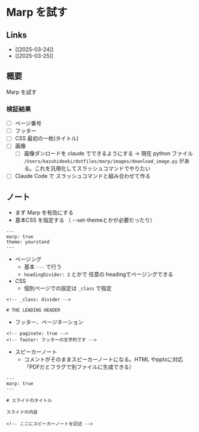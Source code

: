 # Marp を試す

## Links
- [[2025-03-24]]
- [[2025-03-25]]

## 概要
Marp を試す

### 検証結果

- [ ] ページ番号
- [ ] フッター
- [ ] CSS 最初の一枚(タイトル)
- [ ] 画像
	- [ ] 画像ダンロードを claude でできるようにする -> 現在 python ファイル `/Users/kazuhideoki/dotfiles/marp/images/download_image.py` がある。これを汎用化してスラッシュコマンドでやりたい
- [ ] Claude Code で スラッシュコマンドと組み合わせて作る

## ノート

- まず Marp を有効にする
- 基本CSS を指定する （ --set-themeとかが必要だったり）

```
---
marp: true
theme: yourstand
---
```


- ページング
	- 基本 `---`  で行う
	- `headingDivider: 2` とかで 任意の headingでページングできる
- CSS
	- 個別ページでの設定は `_class` で指定

```
<!-- _class: divider -->

# THE LEADING HEADER
```

- フッター、ページネーション

```
<!-- paginate: true -->
<!-- footer: フッターの文字列です -->
```

- スピーカーノート
	- コメントがそのままスピーカーノートになる。HTML やpptxに対応「PDFだとフラグで別ファイルに生成できる）

```
---
marp: true
---

# スライドのタイトル

スライドの内容

<!-- ここにスピーカーノートを記述 -->
```

